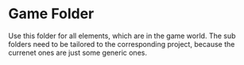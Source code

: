 # Game Folder
Use this folder for all elements, which are in the game world.
The sub folders need to be tailored to the corresponding project, because the currenet ones
are just some generic ones.
